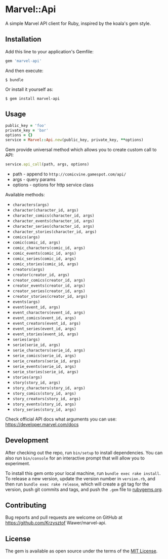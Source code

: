 # Marvel::Api

A simple Marvel API client for Ruby, inspired by the koala's gem style.

## Installation

Add this line to your application's Gemfile:

```ruby
gem 'marvel-api'
```

And then execute:

    $ bundle

Or install it yourself as:

    $ gem install marvel-api

## Usage

```ruby
public_key = 'foo'
private_key = 'bar'
options = {}
service = Marvel::Api.new(public_key, private_key, **options)
```
 
Gem provide universal method which allows you to create custom call to API:

```ruby
service.api_call(path, args, options)
```

* path - append to `http://comicvine.gamespot.com/api/`
* args - query params
* options - options for http service class

Available methods:

* `characters(args)`
* `character(character_id, args)`
* `character_comics(character_id, args)`
* `character_events(character_id, args)`
* `character_series(character_id, args)`
* `character_stories(character_id, args)`
* `comics(args)`
* `comic(comic_id, args)`
* `comic_characters(comic_id, args)`
* `comic_events(comic_id, args)`
* `comic_series(comic_id, args)`
* `comic_stories(comic_id, args)`
* `creators(args)`
* `creator(creator_id, args)`
* `creator_comics(creator_id, args)`
* `creator_events(creator_id, args)`
* `creator_series(creator_id, args)`
* `creator_stories(creator_id, args)`
* `events(args)`
* `event(event_id, args)`
* `event_characters(event_id, args)`
* `event_comics(event_id, args)`
* `event_creators(event_id, args)`
* `event_series(event_id, args)`
* `event_stories(event_id, args)`
* `series(args)`
* `serie(serie_id, args)`
* `serie_characters(serie_id, args)`
* `serie_comics(serie_id, args)`
* `serie_creators(serie_id, args)`
* `serie_events(serie_id, args)`
* `serie_stories(serie_id, args)`
* `stories(args)`
* `story(story_id, args)`
* `story_characters(story_id, args)`
* `story_comics(story_id, args)`
* `story_creators(story_id, args)`
* `story_events(story_id, args)`
* `story_series(story_id, args)`

Check official API docs what arguments you can use: https://developer.marvel.com/docs

## Development

After checking out the repo, run `bin/setup` to install dependencies. You can also run `bin/console` for an interactive prompt that will allow you to experiment.

To install this gem onto your local machine, run `bundle exec rake install`. To release a new version, update the version number in `version.rb`, and then run `bundle exec rake release`, which will create a git tag for the version, push git commits and tags, and push the `.gem` file to [rubygems.org](https://rubygems.org).

## Contributing

Bug reports and pull requests are welcome on GitHub at https://github.com/Krzysztof Wawer/marvel-api.


## License

The gem is available as open source under the terms of the [MIT License](http://opensource.org/licenses/MIT).


